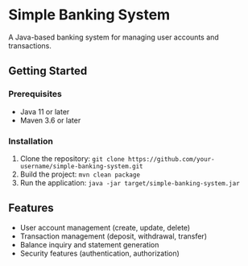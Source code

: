 # Simple Banking System

A Java-based banking system for managing user accounts and transactions.

## Getting Started

### Prerequisites

* Java 11 or later
* Maven 3.6 or later

### Installation

1. Clone the repository: `git clone https://github.com/your-username/simple-banking-system.git`
2. Build the project: `mvn clean package`
3. Run the application: `java -jar target/simple-banking-system.jar`

## Features

* User account management (create, update, delete)
* Transaction management (deposit, withdrawal, transfer)
* Balance inquiry and statement generation
* Security features (authentication, authorization)

